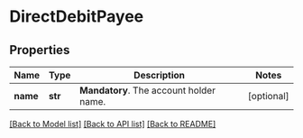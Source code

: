 # DirectDebitPayee

## Properties
Name | Type | Description | Notes
------------ | ------------- | ------------- | -------------
**name** | **str** | __Mandatory__. The account holder name. | [optional] 

[[Back to Model list]](../README.md#documentation-for-models) [[Back to API list]](../README.md#documentation-for-api-endpoints) [[Back to README]](../README.md)


